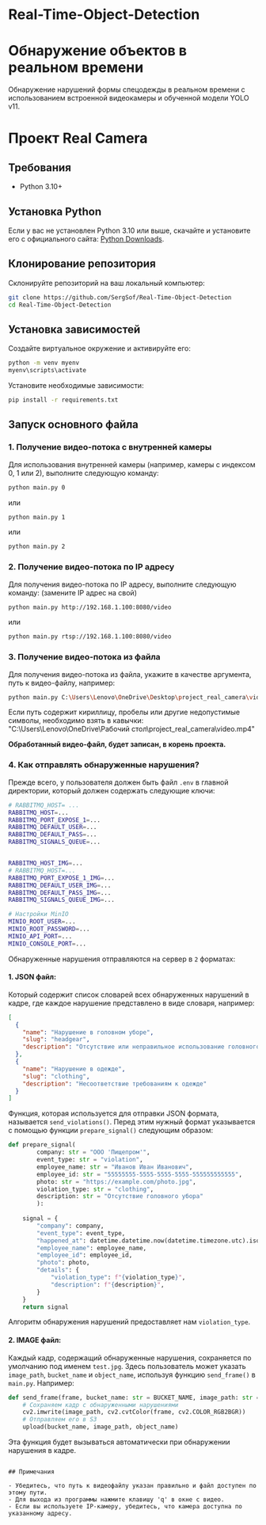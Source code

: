 # Real-Time-Object-Detection
# Обнаружение объектов в реальном времени

Обнаружение нарушений формы спецодежды в реальном времени с использованием встроенной видеокамеры и обученной модели YOLO v11.

# Проект Real Camera

## Требования

- Python 3.10+

## Установка Python

Если у вас не установлен Python 3.10 или выше, скачайте и установите его с официального сайта: [Python Downloads](https://www.python.org/downloads/).

## Клонирование репозитория

Склонируйте репозиторий на ваш локальный компьютер:

```bash
git clone https://github.com/SergSof/Real-Time-Object-Detection
cd Real-Time-Object-Detection
```

## Установка зависимостей

Создайте виртуальное окружение и активируйте его:

```bash
python -m venv myenv
myenv\scripts\activate
```

Установите необходимые зависимости:

```bash
pip install -r requirements.txt
```

## Запуск основного файла

### 1. Получение видео-потока с внутренней камеры

Для использования внутренней камеры (например, камеры с индексом 0, 1 или 2), выполните следующую команду:

```bash
python main.py 0
```

или

```bash
python main.py 1
```

или

```bash
python main.py 2
```

### 2. Получение видео-потока по IP адресу

Для получения видео-потока по IP адресу, выполните следующую команду:
(замените IP адрес на свой)

```bash
python main.py http://192.168.1.100:8080/video
```

или

```bash
python main.py rtsp://192.168.1.100:8080/video
```

### 3. Получение видео-потока из файла

Для получения видео-потока из файла, укажите в качестве аргумента, путь к видео-файлу, например:

```bash
python main.py C:\Users\Lenovo\OneDrive\Desktop\project_real_camera\video.mp4
```
Если путь содержит кириллицу, пробелы или другие недопустимые символы, необходимо взять в кавычки:
"C:\Users\Lenovo\OneDrive\Рабочий стол\project_real_camera\video.mp4"

**Обработанный видео-файл, будет записан, в корень проекта.**

### 4. Как отправлять обнаруженные нарушения?

Прежде всего, у пользователя должен быть файл `.env` в главной директории, который должен содержать следующие ключи:

```bash
# RABBITMQ_HOST= ...
RABBITMQ_HOST=...
RABBITMQ_PORT_EXPOSE_1=...
RABBITMQ_DEFAULT_USER=...
RABBITMQ_DEFAULT_PASS=...
RABBITMQ_SIGNALS_QUEUE=...


RABBITMQ_HOST_IMG=...
# RABBITMQ_HOST=...
RABBITMQ_PORT_EXPOSE_1_IMG=...
RABBITMQ_DEFAULT_USER_IMG=...
RABBITMQ_DEFAULT_PASS_IMG=...
RABBITMQ_SIGNALS_QUEUE_IMG=...

# Настройки MinIO
MINIO_ROOT_USER=...
MINIO_ROOT_PASSWORD=...
MINIO_API_PORT=...
MINIO_CONSOLE_PORT=...
```

Обнаруженные нарушения отправляются на сервер в `2` форматах:

#### 1. JSON файл:
Который содержит список словарей всех обнаруженных нарушений в кадре, где каждое нарушение представлено в виде словаря, например:

```json
[
  {
    "name": "Нарушение в головном уборе",
    "slug": "headgear",
    "description": "Отсутствие или неправильное использование головного убора"
  },
  {
    "name": "Нарушение в одежде",
    "slug": "clothing",
    "description": "Несоответствие требованиям к одежде"
  }
]
```

Функция, которая используется для отправки JSON формата, называется `send_violations()`. Перед этим нужный формат указывается с помощью функции `prepare_signal()` следующим образом:

```python
def prepare_signal(
        company: str = "ООО 'Пищепром'",
        event_type: str = "violation",   
        employee_name: str = "Иванов Иван Иванович",
        employee_id: str = "55555555-5555-5555-5555-555555555555",
        photo: str = "https://example.com/photo.jpg",
        violation_type: str = "clothing",            
        description: str = "Отсутствие головного убора"
        ):
        
    signal = {
        "company": company,
        "event_type": event_type,
        "happened_at": datetime.datetime.now(datetime.timezone.utc).isoformat(),
        "employee_name": employee_name,
        "employee_id": employee_id,
        "photo": photo,
        "details": {
            "violation_type": f"{violation_type}",
            "description": f"{description}",
        }
    }
    return signal
```

Алгоритм обнаружения нарушений предоставляет нам `violation_type`.

#### 2. IMAGE файл:
Каждый кадр, содержащий обнаруженные нарушения, сохраняется по умолчанию под именем `test.jpg`. Здесь пользователь может указать `image_path`, `bucket_name` и `object_name`, используя функцию `send_frame()` в `main.py`. Например:

```python
def send_frame(frame, bucket_name: str = BUCKET_NAME, image_path: str = IMAGE_PATH, object_name: str = OBJECT_NAME):
    # Сохраняем кадр с обнаруженными нарушениями
    cv2.imwrite(image_path, cv2.cvtColor(frame, cv2.COLOR_RGB2BGR))
    # Отправляем его в S3
    upload(bucket_name, image_path, object_name)
```

Эта функция будет вызываться автоматически при обнаружении нарушения в кадре.
``` 

## Примечания

- Убедитесь, что путь к видеофайлу указан правильно и файл доступен по этому пути.
- Для выхода из программы нажмите клавишу 'q' в окне с видео.
- Если вы используете IP-камеру, убедитесь, что камера доступна по указанному адресу.
